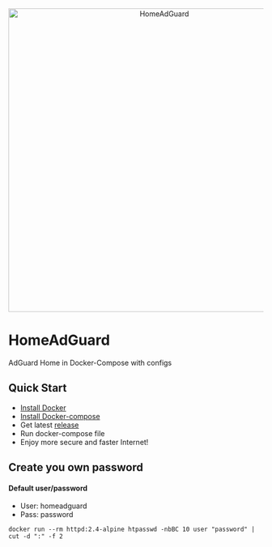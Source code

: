&nbsp;
<p align="center">
  <img src="https://sendeyo.com/up/d/10ac0e61d2" width="600px" alt="HomeAdGuard" />
</p>

# HomeAdGuard
AdGuard Home in Docker-Compose with configs

## Quick Start

* [Install Docker](https://docs.docker.com/engine/install/)
* [Install Docker-compose](https://docs.docker.com/compose/install/)
* Get latest [release](https://github.com/belaytzev/HomeGuard/releases/latest)
* Run docker-compose file
* Enjoy more secure and faster Internet!

## Create you own password
#### Default user/password
- User: homeadguard
- Pass: password

```
docker run --rm httpd:2.4-alpine htpasswd -nbBC 10 user "password" | cut -d ":" -f 2
```